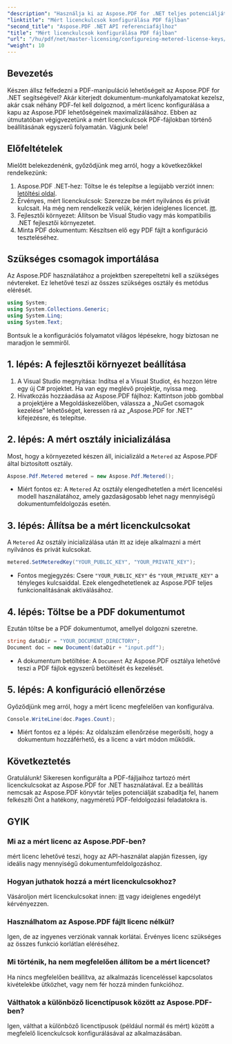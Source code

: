 ```yaml
---
"description": "Használja ki az Aspose.PDF for .NET teljes potenciálját a mért licencek konfigurálását bemutató lépésről lépésre bemutató útmutatónkkal. Akár kiterjedt PDF-munkafolyamatokat kezel, akár kisebb módosításokat végez."
"linktitle": "Mért licenckulcsok konfigurálása PDF fájlban"
"second_title": "Aspose.PDF .NET API referenciafájlhoz"
"title": "Mért licenckulcsok konfigurálása PDF fájlban"
"url": "/hu/pdf/net/master-licensing/configureing-metered-license-keys/"
"weight": 10
---
```


## Bevezetés

Készen állsz felfedezni a PDF-manipuláció lehetőségeit az Aspose.PDF for .NET segítségével? Akár kiterjedt dokumentum-munkafolyamatokat kezelsz, akár csak néhány PDF-fel kell dolgoznod, a mért licenc konfigurálása a kapu az Aspose.PDF lehetőségeinek maximalizálásához. Ebben az útmutatóban végigvezetünk a mért licenckulcsok PDF-fájlokban történő beállításának egyszerű folyamatán. Vágjunk bele!

## Előfeltételek

Mielőtt belekezdenénk, győződjünk meg arról, hogy a következőkkel rendelkezünk:

1. Aspose.PDF .NET-hez: Töltse le és telepítse a legújabb verziót innen: [letöltési oldal](https://releases.aspose.com/pdf/net/).
2. Érvényes, mért licenckulcsok: Szerezze be mért nyilvános és privát kulcsait. Ha még nem rendelkezik velük, kérjen ideiglenes licencet. [itt](https://purchase.aspose.com/temporary-license/).
3. Fejlesztői környezet: Állítson be Visual Studio vagy más kompatibilis .NET fejlesztői környezetet.
4. Minta PDF dokumentum: Készítsen elő egy PDF fájlt a konfiguráció teszteléséhez.

## Szükséges csomagok importálása

Az Aspose.PDF használatához a projektben szerepeltetni kell a szükséges névtereket. Ez lehetővé teszi az összes szükséges osztály és metódus elérését.

```csharp
using System;
using System.Collections.Generic;
using System.Linq;
using System.Text;
```

Bontsuk le a konfigurációs folyamatot világos lépésekre, hogy biztosan ne maradjon le semmiről.

## 1. lépés: A fejlesztői környezet beállítása

1. A Visual Studio megnyitása: Indítsa el a Visual Studiot, és hozzon létre egy új C# projektet. Ha van egy meglévő projektje, nyissa meg.
2. Hivatkozás hozzáadása az Aspose.PDF fájlhoz: Kattintson jobb gombbal a projektjére a Megoldáskezelőben, válassza a „NuGet csomagok kezelése” lehetőséget, keressen rá az „Aspose.PDF for .NET” kifejezésre, és telepítse.

## 2. lépés: A mért osztály inicializálása

Most, hogy a környezeted készen áll, inicializáld a `Metered` az Aspose.PDF által biztosított osztály.

```csharp
Aspose.Pdf.Metered metered = new Aspose.Pdf.Metered();
```

- Miért fontos ez: A `Metered` Az osztály elengedhetetlen a mért licencelési modell használatához, amely gazdaságosabb lehet nagy mennyiségű dokumentumfeldolgozás esetén.

## 3. lépés: Állítsa be a mért licenckulcsokat

A `Metered` Az osztály inicializálása után itt az ideje alkalmazni a mért nyilvános és privát kulcsokat.

```csharp
metered.SetMeteredKey("YOUR_PUBLIC_KEY", "YOUR_PRIVATE_KEY");
```

- Fontos megjegyzés: Csere `"YOUR_PUBLIC_KEY"` és `"YOUR_PRIVATE_KEY"` a tényleges kulcsaiddal. Ezek elengedhetetlenek az Aspose.PDF teljes funkcionalitásának aktiválásához.

## 4. lépés: Töltse be a PDF dokumentumot

Ezután töltse be a PDF dokumentumot, amellyel dolgozni szeretne.

```csharp
string dataDir = "YOUR_DOCUMENT_DIRECTORY";
Document doc = new Document(dataDir + "input.pdf");
```

- A dokumentum betöltése: A `Document` Az Aspose.PDF osztálya lehetővé teszi a PDF fájlok egyszerű betöltését és kezelését.

## 5. lépés: A konfiguráció ellenőrzése

Győződjünk meg arról, hogy a mért licenc megfelelően van konfigurálva.

```csharp
Console.WriteLine(doc.Pages.Count);
```

- Miért fontos ez a lépés: Az oldalszám ellenőrzése megerősíti, hogy a dokumentum hozzáférhető, és a licenc a várt módon működik.

## Következtetés

Gratulálunk! Sikeresen konfigurálta a PDF-fájljaihoz tartozó mért licenckulcsokat az Aspose.PDF for .NET használatával. Ez a beállítás nemcsak az Aspose.PDF könyvtár teljes potenciálját szabadítja fel, hanem felkészíti Önt a hatékony, nagyméretű PDF-feldolgozási feladatokra is.

## GYIK

### Mi az a mért licenc az Aspose.PDF-ben?  
mért licenc lehetővé teszi, hogy az API-használat alapján fizessen, így ideális nagy mennyiségű dokumentumfeldolgozáshoz.

### Hogyan juthatok hozzá a mért licenckulcsokhoz?  
Vásároljon mért licenckulcsokat innen: [itt](https://purchase.aspose.com/buy) vagy ideiglenes engedélyt kérvényezzen.

### Használhatom az Aspose.PDF fájlt licenc nélkül?  
Igen, de az ingyenes verziónak vannak korlátai. Érvényes licenc szükséges az összes funkció korlátlan eléréséhez.

### Mi történik, ha nem megfelelően állítom be a mért licencet?  
Ha nincs megfelelően beállítva, az alkalmazás licenceléssel kapcsolatos kivételekbe ütközhet, vagy nem fér hozzá minden funkcióhoz.

### Válthatok a különböző licenctípusok között az Aspose.PDF-ben?  
Igen, válthat a különböző licenctípusok (például normál és mért) között a megfelelő licenckulcsok konfigurálásával az alkalmazásában.